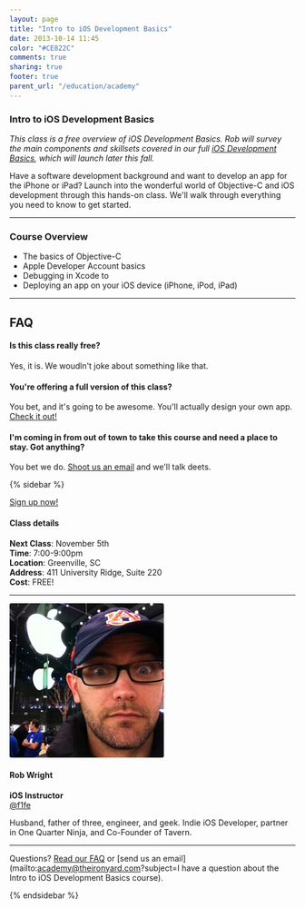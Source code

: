 ```yaml
---
layout: page
title: "Intro to iOS Development Basics"
date: 2013-10-14 11:45
color: "#CE822C"
comments: true
sharing: true
footer: true
parent_url: "/education/academy"
---
```


### Intro to iOS Development Basics

*This class is a free overview of iOS Development Basics. Rob will survey the main components and skillsets covered in our full [iOS Development Basics](/education/academy/ios-development-basics), which will launch later this fall.*

Have a software development background and want to develop an app for the iPhone or iPad? Launch into the wonderful world of Objective-C and iOS development through this hands-on class. We'll walk through everything you need to know to get started. 

---
<a id="schedule"></a>
### Course Overview

* The basics of Objective-C
* Apple Developer Account basics
* Debugging in Xcode to 
* Deploying an app on your iOS device (iPhone, iPod, iPad)

---

<a id="faq"></a>
## FAQ

#### Is this class really free? 

Yes, it is. We woudln't joke about something like that. 

#### You're offering a full version of this class? 

You bet, and it's going to be awesome. You'll actually design your own app. [Check it out!](/education/academy/mobile-app-design)

#### I'm coming in from out of town to take this course and need a place to stay. Got anything? 

You bet we do. <a href="mailto:academy@theironyard.com?subject=I want to take the intro to iOS Development Basics class and need a place to stay"> Shoot us an email</a> and we'll talk deets. 

{% sidebar %}

<a href="https://tito.io/the-iron-yard/intro-to-ios-development-basics-november-2013" class="button"> Sign up now! </a>  

#### Class details  
 
**Next Class**: November 5th   
**Time**: 7:00-9:00pm   
**Location**: Greenville, SC  
**Address**: 411 University Ridge, Suite 220  
**Cost**: FREE! 

---

<img src="/images/education/academy/ios/rob-wright-instructor.jpg" style="border-radius: 3px;">

#### Rob Wright

**iOS Instructor**   
[@f1fe](http://twitter.com/f1fe)

Husband, father of three, engineer, and geek. Indie iOS Developer, partner in One Quarter Ninja, and Co-Founder of Tavern. 

---

Questions? [Read our FAQ](#faq) or [send us an email](mailto:academy@theironyard.com?subject=I have a question about the Intro to iOS Development Basics course).

{% endsidebar %}
